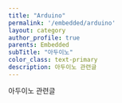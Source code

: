 ```yaml
---
title: "Arduino"
permalink: '/embedded/arduino'
layout: category
author_profile: true
parents: Embedded
subTitle: "아두이노"
color_class: text-primary
description: 아두이노 관련글
---
```


아두이노 관련글
